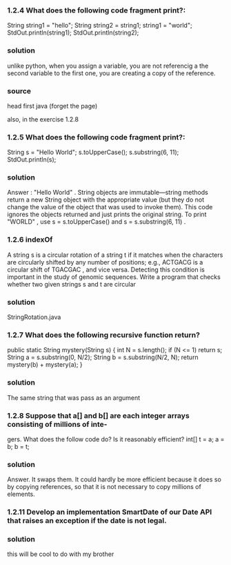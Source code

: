 ### 1.2.4 What does the following code fragment print?:


String string1 = "hello";
String string2 = string1;
string1 = "world";
StdOut.println(string1);
StdOut.println(string2);

### solution

unlike python, when you assign a variable, you are not referencig a the second variable to the first one, you are creating a copy of the reference.

### source

head first java (forget the page)

also, in the exercise 1.2.8


### 1.2.5 What does the following code fragment print?:

String s = "Hello World";
s.toUpperCase();
s.substring(6, 11);
StdOut.println(s);


### solution

Answer : "Hello World" . String objects are immutable—string methods return
a new String object with the appropriate value (but they do not change the value
of the object that was used to invoke them). This code ignores the objects returned
and just prints the original string. To print "WORLD" , use s = s.toUpperCase() and
s = s.substring(6, 11) .


### 1.2.6  indexOf

A string s is a circular rotation of a string t if it matches when the characters
are circularly shifted by any number of positions; e.g., ACTGACG is a circular shift of
TGACGAC , and vice versa. Detecting this condition is important in the study of genomic
sequences. Write a program that checks whether two given strings s and t are circular

### solution

StringRotation.java

### 1.2.7 What does the following recursive function return?

public static String mystery(String s)
{
    int N = s.length();
    if (N <= 1) return s;
    String a = s.substring(0, N/2);
    String b = s.substring(N/2, N);
    return mystery(b) + mystery(a);
}

### solution

The same string that was pass as an argument

### 1.2.8 Suppose that a[] and b[] are each integer arrays consisting of millions of inte-
gers. What does the follow code do? Is it reasonably efficient?
int[] t = a; a = b; b = t;

### solution

Answer. It swaps them. It could hardly be more efficient because it does so by copying
references, so that it is not necessary to copy millions of elements.

### 1.2.11  Develop an implementation SmartDate of our Date API that raises an exception if the date is not legal.

### solution

this will be cool to do with my brother


